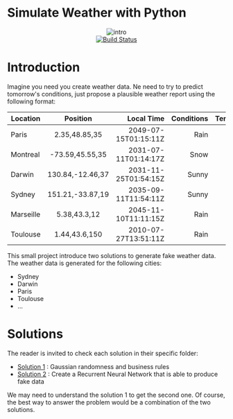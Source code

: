 # Simulate Weather with Python

<div>
  <div align="center">
    <img src="https://cdn.yourstory.com/wp-content/uploads/2015/05/yourstory_climate_change1.jpg" alt="intro"/>
  </div>
  <div align="center">
    <a href="https://travis-ci.org/AntonyBrd/weather-simulation">
      <img src="https://travis-ci.org/AntonyBrd/weather-simulation.svg?branch=master" alt="Build Status" />
    </a>
  </div>
<div>

# Introduction


Imagine you need you create weather data. Ne need to try to predict tomorrow's conditions,
just propose a plausible weather report using the following format:


| Location | Position          |Local Time |Conditions |Temperature | Pressure | Humidity |
|----------|:-----------------:|----------:|----------:|-----------:|---------:|---------:|
| Paris | 2.35,48.85,35|2049-07-15T01:15:11Z|Rain|+11.7|1001.7|76.0|                                     
| Montreal|-73.59,45.55,35|2031-07-11T01:14:17Z|Snow|+1.3|984.9|82.0 |                                 
| Darwin|130.84,-12.46,37|2031-11-25T01:54:15Z|Sunny|+21.3|1033.1|22.0 |                               
| Sydney|151.21,-33.87,19|2035-09-11T11:54:11Z|Sunny|+21.3|1024.7|62.0  |                              
| Marseille|5.38,43.3,12|2045-11-10T11:11:15Z|Rain|+13.7|1011.3|76.0  |                                
| Toulouse|1.44,43.6,150|2010-07-27T13:51:11Z|Rain|+14.1|1001.7|76.0  |                                


This small project introduce two solutions to generate fake weather data. 
The weather data is generated for the following cities:
- Sydney
- Darwin
- Paris
- Toulouse
- ...


# Solutions

The reader is invited to check each solution in their specific folder:
- [Solution 1](solution1-business-rules/readme.md) : Gaussian randomness and business rules
- [Solution 2](solution2-rnn/readme.md) : Create a Recurrent Neural Network that is able to produce fake data

We may need to understand the solution 1 to get the second one.
Of course, the best way to answer the problem would be a combination of the two solutions.